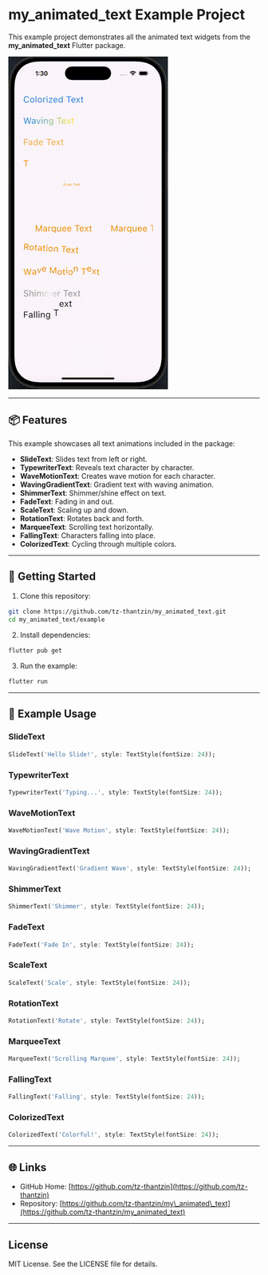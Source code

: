 # my\_animated\_text Example Project

This example project demonstrates all the animated text widgets from the **my\_animated\_text** Flutter package.

![Animated Text Demo](../display/animated_text_demo.gif)

---

## 📦 Features

This example showcases all text animations included in the package:

* **SlideText**: Slides text from left or right.
* **TypewriterText**: Reveals text character by character.
* **WaveMotionText**: Creates wave motion for each character.
* **WavingGradientText**: Gradient text with waving animation.
* **ShimmerText**: Shimmer/shine effect on text.
* **FadeText**: Fading in and out.
* **ScaleText**: Scaling up and down.
* **RotationText**: Rotates back and forth.
* **MarqueeText**: Scrolling text horizontally.
* **FallingText**: Characters falling into place.
* **ColorizedText**: Cycling through multiple colors.

---

## 🔧 Getting Started

1. Clone this repository:

```bash
git clone https://github.com/tz-thantzin/my_animated_text.git
cd my_animated_text/example
```

2. Install dependencies:

```bash
flutter pub get
```

3. Run the example:

```bash
flutter run
```

---

## 🧪 Example Usage

### SlideText

```dart
SlideText('Hello Slide!', style: TextStyle(fontSize: 24));
```

### TypewriterText

```dart
TypewriterText('Typing...', style: TextStyle(fontSize: 24));
```

### WaveMotionText

```dart
WaveMotionText('Wave Motion', style: TextStyle(fontSize: 24));
```

### WavingGradientText

```dart
WavingGradientText('Gradient Wave', style: TextStyle(fontSize: 24));
```

### ShimmerText

```dart
ShimmerText('Shimmer', style: TextStyle(fontSize: 24));
```

### FadeText

```dart
FadeText('Fade In', style: TextStyle(fontSize: 24));
```

### ScaleText

```dart
ScaleText('Scale', style: TextStyle(fontSize: 24));
```

### RotationText

```dart
RotationText('Rotate', style: TextStyle(fontSize: 24));
```

### MarqueeText

```dart
MarqueeText('Scrolling Marquee', style: TextStyle(fontSize: 24));
```

### FallingText

```dart
FallingText('Falling', style: TextStyle(fontSize: 24));
```

### ColorizedText

```dart
ColorizedText('Colorful!', style: TextStyle(fontSize: 24));
```

---

## 🌐 Links

* GitHub Home: [https://github.com/tz-thantzin](https://github.com/tz-thantzin)
* Repository: [https://github.com/tz-thantzin/my\_animated\_text](https://github.com/tz-thantzin/my_animated_text)

---

## License

MIT License. See the LICENSE file for details.
